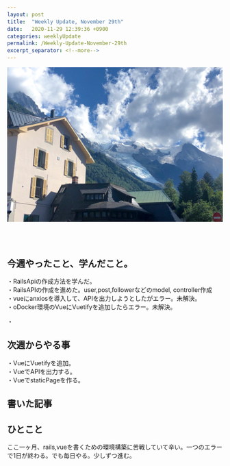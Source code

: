 ```yaml
---
layout: post
title:  "Weekly Update, November 29th"
date:   2020-11-29 12:39:36 +0900
categories: weeklyUpdate
permalink: /Weekly-Update-November-29th
excerpt_separator: <!--more-->
---
```

![image here](/assets/img/three.jpeg)

<!--more-->
<br><br>


## 今週やったこと、学んだこと。

・RailsApiの作成方法を学んだ。<br>
・RailsAPIの作成を進めた。user,post,followerなどのmodel, controller作成<br>
・vueにanxiosを導入して、APIを出力しようとしたがエラー。未解決。<br>
・oDocker環境のVueにVuetifyを追加したらエラー。未解決。<br>

・<br>



## 次週からやる事
・VueにVuetifyを追加。<br>
・VueでAPIを出力する。<br>
・VueでstaticPageを作る。<br>






## 書いた記事
[](https://qiita.com/kazumawada/items/8c42e6a356f61af528b0)
[](https://qiita.com/kazumawada/items/db5525a503881e692b2c)

## ひとこと

ここ一ヶ月、rails,vueを書くための環境構築に苦戦していて辛い。一つのエラーで1日が終わる。でも毎日やる。少しずつ進む。